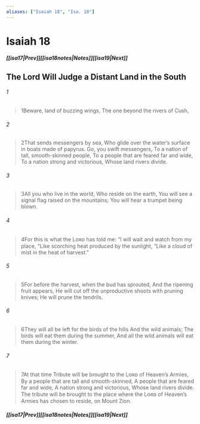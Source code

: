 ```yaml
---
aliases: ["Isaiah 18", "Isa. 18"]
---
```

# Isaiah 18
##### <span class=arrow-left></span>[[isa17|Prev]]<span class=navigation-separator></span>[[isa18notes|Notes]]<span class=navigation-separator></span>[[isa19|Next]]<span class=arrow-right></span>
## The Lord Will Judge a Distant Land in the South
###### 1
><span class=verse-first-poetry>1</span>Beware, land of buzzing wings,
>The one beyond the rivers of Cush,
###### 2
><span class=verse-body-poetry>2</span>That sends messengers by sea,
>Who glide over the water’s surface in boats made of papyrus.
>Go, you swift messengers,
>To a nation of tall, smooth-skinned people,
>To a people that are feared far and wide,
>To a nation strong and victorious,
>Whose land rivers divide.
###### 3
><span class=verse-body-poetry>3</span>All you who live in the world,
>Who reside on the earth,
>You will see a signal flag raised on the mountains;
>You will hear a trumpet being blown.
###### 4
><span class=verse-body-poetry>4</span>For this is what the Lᴏʀᴅ has told me:
><span class=poetry-quote-double>“</span>I will wait and watch from my place,
><span class=poetry-quote-double>“</span>Like scorching heat produced by the sunlight,
><span class=poetry-quote-double>“</span>Like a cloud of mist in the heat of harvest.”
###### 5
><span class=verse-body-poetry>5</span>For before the harvest, when the bud has sprouted,
>And the ripening fruit appears,
>He will cut off the unproductive shoots with pruning knives;
>He will prune the tendrils.
###### 6
><span class=verse-body-poetry>6</span>They will all be left for the birds of the hills
>And the wild animals;
>The birds will eat them during the summer,
>And all the wild animals will eat them during the winter.
###### 7
><span class=verse-body-poetry>7</span>At that time
>Tribute will be brought to the Lᴏʀᴅ of Heaven’s Armies,
>By a people that are tall and smooth-skinned,
>A people that are feared far and wide,
>A nation strong and victorious,
>Whose land rivers divide.
>The tribute will be brought to the place where the Lᴏʀᴅ of Heaven’s Armies has chosen to reside, on Mount Zion.
##### <span class=arrow-left></span>[[isa17|Prev]]<span class=navigation-separator></span>[[isa18notes|Notes]]<span class=navigation-separator></span>[[isa19|Next]]<span class=arrow-right></span>